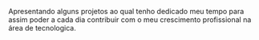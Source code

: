 Apresentando alguns projetos ao qual tenho dedicado meu tempo para assim poder a cada dia contribuir com o meu crescimento profissional na área de tecnologica. 
